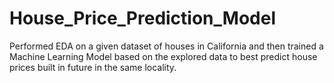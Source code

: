 # House_Price_Prediction_Model
Performed EDA on a given dataset of houses in California and then trained a Machine Learning Model based on the explored data to best predict house prices built in future in the same locality.
